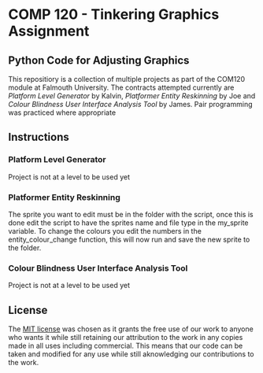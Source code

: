 # COMP 120 - Tinkering Graphics Assignment

## Python Code for Adjusting Graphics
This repositiory is a collection of multiple projects as part of the COM120 module at Falmouth University. The contracts attempted currently are _Platform Level Generator_ by Kalvin, _Platformer Entity Reskinning_ by Joe and _Colour Blindness User Interface Analysis Tool_ by James. Pair programming was practiced where appropriate

## Instructions

### Platform Level Generator
Project is not at a level to be used yet

### Platformer Entity Reskinning
The sprite you want to edit must be in the folder with the script, once this is done edit the script to have the sprites name and file type in the my_sprite variable. To change the colours you edit the numbers in the entity_colour_change function, this will now run and save the new sprite to the folder.

### Colour Blindness User Interface Analysis Tool
Project is not at a level to be used yet

## License
The [MIT license](https://choosealicense.com/licenses/mit/) was chosen as it grants the free use of our work to anyone who wants it while still retaining our attribution to the work in any copies made in all uses including commercial. This means that our code can be taken and modified for any use while still aknowledging our contributions to the work.
